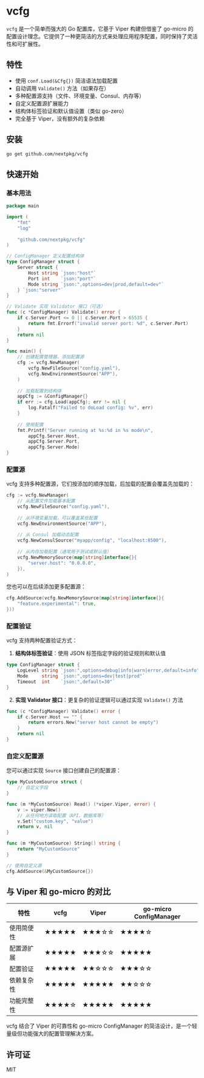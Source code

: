 # vcfg

`vcfg` 是一个简单而强大的 Go 配置库，它基于 Viper 构建但借鉴了 go-micro 的配置设计理念。它提供了一种更简洁的方式来处理应用程序配置，同时保持了灵活性和可扩展性。

## 特性

- 使用 `conf.Load(&Cfg{})` 简洁语法加载配置
- 自动调用 `Validate()` 方法（如果存在）
- 多种配置源支持（文件、环境变量、Consul、内存等）
- 自定义配置源扩展能力
- 结构体标签验证和默认值设置（类似 go-zero）
- 完全基于 Viper，没有额外的复杂依赖

## 安装

```bash
go get github.com/nextpkg/vcfg
```

## 快速开始

### 基本用法

```go
package main

import (
    "fmt"
    "log"
    
    "github.com/nextpkg/vcfg"
)

// ConfigManager 定义配置结构体
type ConfigManager struct {
    Server struct {
        Host string `json:"host"`
        Port int    `json:"port"`
        Mode string `json:",options=dev|prod,default=dev"`
    } `json:"server"`
}

// Validate 实现 Validator 接口（可选）
func (c *ConfigManager) Validate() error {
    if c.Server.Port <= 0 || c.Server.Port > 65535 {
        return fmt.Errorf("invalid server port: %d", c.Server.Port)
    }
    return nil
}

func main() {
    // 创建配置管理器，添加配置源
    cfg := vcfg.NewManager(
        vcfg.NewFileSource("config.yaml"),
        vcfg.NewEnvironmentSource("APP"),
    )
    
    // 加载配置到结构体
    appCfg := &ConfigManager{}
    if err := cfg.Load(appCfg); err != nil {
        log.Fatalf("Failed to doLoad config: %v", err)
    }
    
    // 使用配置
    fmt.Printf("Server running at %s:%d in %s mode\n", 
        appCfg.Server.Host, 
        appCfg.Server.Port,
        appCfg.Server.Mode)
}
```

### 配置源

vcfg 支持多种配置源，它们按添加的顺序加载，后加载的配置会覆盖先加载的：

```go
cfg := vcfg.NewManager(
    // 从配置文件加载基本配置
    vcfg.NewFileSource("config.yaml"),
    
    // 从环境变量加载，可以覆盖某些配置
    vcfg.NewEnvironmentSource("APP"),
    
    // 从 Consul 加载动态配置
    vcfg.NewConsulSource("myapp/config", "localhost:8500"),
    
    // 从内存加载配置（通常用于测试或默认值）
    vcfg.NewMemorySource(map[string]interface{}{
        "server.host": "0.0.0.0",
    }),
)
```

您也可以在后续添加更多配置源：

```go
cfg.AddSource(vcfg.NewMemorySource(map[string]interface{}{
    "feature.experimental": true,
}))
```

### 配置验证

vcfg 支持两种配置验证方式：

1. **结构体标签验证**：使用 JSON 标签指定字段的验证规则和默认值

```go
type ConfigManager struct {
    LogLevel string `json:",options=debug|info|warn|error,default=info"`
    Mode     string `json:",options=dev|test|prod"`
    Timeout  int    `json:",default=30"`
}
```

2. **实现 Validator 接口**：更复杂的验证逻辑可以通过实现 `Validate()` 方法

```go
func (c *ConfigManager) Validate() error {
    if c.Server.Host == "" {
        return errors.New("server host cannot be empty")
    }
    return nil
}
```

### 自定义配置源

您可以通过实现 `Source` 接口创建自己的配置源：

```go
type MyCustomSource struct {
    // 自定义字段
}

func (m *MyCustomSource) Read() (*viper.Viper, error) {
    v := viper.New()
    // 从任何地方读取配置（API、数据库等）
    v.Set("custom.key", "value")
    return v, nil
}

func (m *MyCustomSource) String() string {
    return "MyCustomSource"
}

// 使用自定义源
cfg.AddSource(&MyCustomSource{})
```

## 与 Viper 和 go-micro 的对比

| 特性 | vcfg | Viper | go-micro ConfigManager |
|------|------|-------|----------------|
| 使用简便性 | ★★★★★ | ★★★☆☆ | ★★★★☆ |
| 配置源扩展 | ★★★★★ | ★★★☆☆ | ★★★★★ |
| 配置验证 | ★★★★★ | ★★☆☆☆ | ★★★☆☆ |
| 依赖复杂性 | ★★★★★ | ★★★★★ | ★★☆☆☆ |
| 功能完整性 | ★★★★☆ | ★★★★★ | ★★★★★ |

vcfg 结合了 Viper 的可靠性和 go-micro ConfigManager 的简洁设计，是一个轻量级但功能强大的配置管理解决方案。

## 许可证

MIT